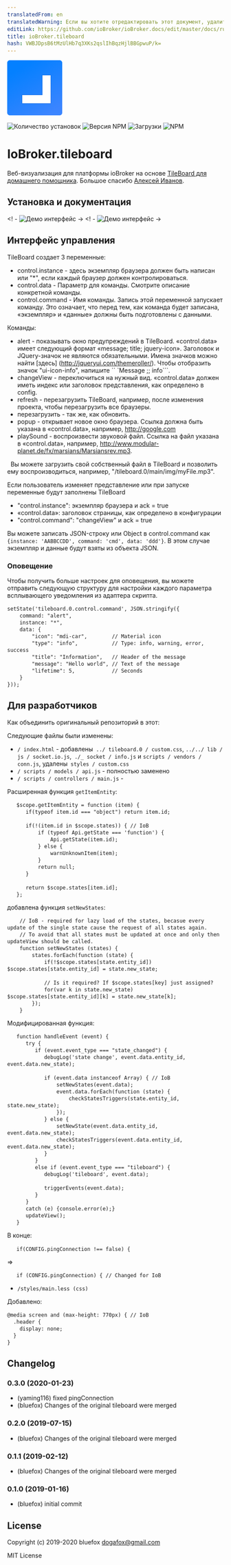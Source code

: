 ```yaml
---
translatedFrom: en
translatedWarning: Если вы хотите отредактировать этот документ, удалите поле «translatedFrom», в противном случае этот документ будет снова автоматически переведен
editLink: https://github.com/ioBroker/ioBroker.docs/edit/master/docs/ru/adapterref/iobroker.tileboard/README.md
title: ioBroker.tileboard
hash: VWBJDpsB6tMzUlHb7q3XKs2qslIhBqzHjlBBGpwuP/k=
---
```

![логотип](../../../en/adapterref/iobroker.tileboard/admin/tileboard.png)

![Количество установок](http://iobroker.live/badges/tileboard-stable.svg)
![Версия NPM](http://img.shields.io/npm/v/iobroker.tileboard.svg)
![Загрузки](https://img.shields.io/npm/dm/iobroker.tileboard.svg)
![NPM](https://nodei.co/npm/iobroker.tileboard.png?downloads=true)

# IoBroker.tileboard
Веб-визуализация для платформы ioBroker на основе [TileBoard для домашнего помощника](https://github.com/resoai/TileBoard).
Большое спасибо [Алексей Иванов](https://github.com/resoai).

## Установка и документация
<! - ![Демо интерфейс](images/user0.png) -> <! - ![Демо интерфейс](../../../en/adapterref/iobroker.tileboard/images/user7.png) ->

## Интерфейс управления
TileBoard создает 3 переменные:

- control.instance - здесь экземпляр браузера должен быть написан или "*", если каждый браузер должен контролироваться.
- control.data - Параметр для команды. Смотрите описание конкретной команды.
- control.command - Имя команды. Запись этой переменной запускает команду. Это означает, что перед тем, как команда будет записана, «экземпляр» и «данные» должны быть подготовлены с данными.

Команды:

* alert - показывать окно предупреждений в TileBoard. «control.data» имеет следующий формат «message; title; jquery-icon». Заголовок и JQuery-значок не являются обязательными. Имена значков можно найти [здесь] (http://jqueryui.com/themeroller/). Чтобы отобразить значок "ui-icon-info", напишите `` `Message ;; info```.
* changeView - переключиться на нужный вид. «control.data» должен иметь индекс или заголовок представления, как определено в config.
* refresh - перезагрузить TileBoard, например, после изменения проекта, чтобы перезагрузить все браузеры.
* перезагрузить - так же, как обновить.
* popup - открывает новое окно браузера. Ссылка должна быть указана в «control.data», например, http://google.com
* playSound - воспроизвести звуковой файл. Ссылка на файл указана в «control.data», например, http://www.modular-planet.de/fx/marsians/Marsiansrev.mp3.

  Вы можете загрузить свой собственный файл в TileBoard и позволить ему воспроизводиться, например, "/tileboard.0/main/img/myFile.mp3".

Если пользователь изменяет представление или при запуске переменные будут заполнены TileBoard

- "control.instance": экземпляр браузера и ack = true
- «control.data»: заголовок страницы, как определено в конфигурации
- "control.command": "changeView" и ack = true

Вы можете записать JSON-строку или Object в control.command как ```{instance: 'AABBCCDD', command: 'cmd', data: 'ddd'}```. В этом случае экземпляр и данные будут взяты из объекта JSON.

### Оповещение
Чтобы получить больше настроек для оповещения, вы можете отправить следующую структуру для настройки каждого параметра всплывающего уведомления из адаптера скрипта.

```
setState('tileboard.0.control.command', JSON.stringify({
    command: "alert",
    instance: "*",
    data: {
        "icon": "mdi-car",        // Material icon
        "type": "info",           // Type: info, warning, error, success
        "title": "Information",   // Header of the message
        "message": "Hello world", // Text of the message
        "lifetime": 5,            // Seconds
    }
}));
```

## Для разработчиков
Как объединить оригинальный репозиторий в этот:

Следующие файлы были изменены:

- `/ index.html` - добавлены` ../ tileboard.0 / custom.css`, `../../ lib / js / socket.io.js`,` ./_ socket / info.js` и `scripts / vendors / conn.js`, удалены` styles / custom.css`
- `/ scripts / models / api.js` - полностью заменено
- `/ scripts / controllers / main.js` -

Расширенная функция `getItemEntity`:

```
   $scope.getItemEntity = function (item) {
      if(typeof item.id === "object") return item.id;

      if(!(item.id in $scope.states)) { // IoB
          if (typeof Api.getState === 'function') {
              Api.getState(item.id);
          } else {
              warnUnknownItem(item);
          }
          return null;
      }

      return $scope.states[item.id];
   };
```

добавлена функция `setNewStates`:

```
    // IoB - required for lazy load of the states, becasue every update of the single state cause the request of all states again.
    // To avoid that all states must be updated at once and only then updateView should be called.
    function setNewStates (states) {
        states.forEach(function (state) {
            if(!$scope.states[state.entity_id]) $scope.states[state.entity_id] = state.new_state;

            // Is it required? If $scope.states[key] just assigned?
            for(var k in state.new_state) $scope.states[state.entity_id][k] = state.new_state[k];
        });
    }
```

Модифицированная функция:

```
   function handleEvent (event) {
      try {
         if (event.event_type === "state_changed") {
            debugLog('state change', event.data.entity_id, event.data.new_state);

            if (event.data instanceof Array) { // IoB
                setNewStates(event.data);
                event.data.forEach(function (state) {
                    checkStatesTriggers(state.entity_id, state.new_state);
                });
            } else {
                setNewState(event.data.entity_id, event.data.new_state);
                checkStatesTriggers(event.data.entity_id, event.data.new_state);
            }
         }
         else if (event.event_type === "tileboard") {
            debugLog('tileboard', event.data);

            triggerEvents(event.data);
         }
      }
      catch (e) {console.error(e);}
      updateView();
   }
```

В конце:

```   if(CONFIG.pingConnection !== false) {```

=>

```
   if (CONFIG.pingConnection) { // Changed for IoB
```

- `/styles/main.less (css)`

Добавлено:

```
@media screen and (max-height: 770px) { // IoB
  .header {
    display: none;
  }
}
```

## Changelog
### 0.3.0 (2020-01-23)
* (yaming116) fixed pingConnection
* (bluefox) Changes of the original tileboard were merged

### 0.2.0 (2019-07-15)
* (bluefox) Changes of the original tileboard were merged

### 0.1.1 (2019-02-12)
* (bluefox) Changes of the original tileboard were merged

### 0.1.0 (2019-01-16)
* (bluefox) initial commit

## License
Copyright (c) 2019-2020 bluefox <dogafox@gmail.com>
 
MIT License
